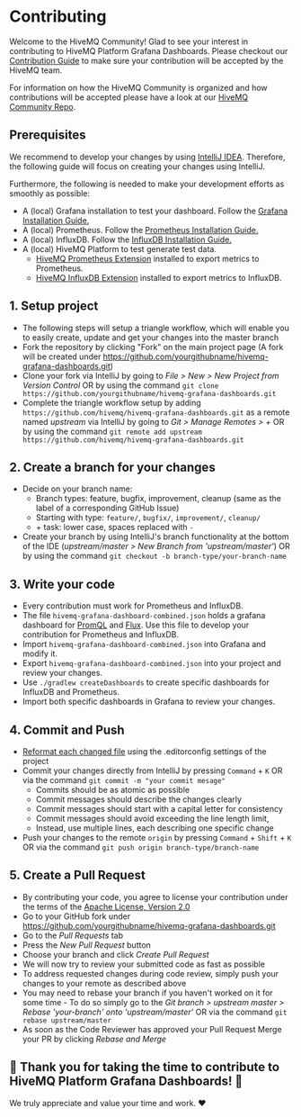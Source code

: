 # Contributing

Welcome to the HiveMQ Community!
Glad to see your interest in contributing to HiveMQ Platform Grafana Dashboards.
Please checkout our [Contribution Guide](https://github.com/hivemq/hivemq-community/blob/master/CONTRIBUTING.adoc) to make sure your contribution will be accepted by the HiveMQ team.

For information on how the HiveMQ Community is organized and how contributions will be accepted please have a look at our [HiveMQ Community Repo](https://github.com/hivemq/hivemq-community).

## Prerequisites

We recommend to develop your changes by using [IntelliJ IDEA](https://www.jetbrains.com/idea/). 
Therefore, the following guide will focus on creating your changes using IntelliJ. 

Furthermore, the following is needed to make your development efforts as smoothly as possible:
- A (local) Grafana installation to test your dashboard. Follow the [Grafana Installation Guide.](https://grafana.com/docs/grafana/latest/setup-grafana/installation/)
- A (local) Prometheus. Follow the [Prometheus Installation Guide.](https://prometheus.io/docs/prometheus/latest/installation/)
- A (local) InfluxDB. Follow the [InfluxDB Installation Guide.](https://docs.influxdata.com/influxdb/v2/install/)
- A (local) HiveMQ Platform to test generate test data.
  - [HiveMQ Prometheus Extension](https://github.com/hivemq/hivemq-prometheus-extension) installed to export metrics to Prometheus.
  - [HiveMQ InfluxDB Extension](https://github.com/hivemq/hivemq-influxdb-extension) installed to export metrics to InfluxDB.

## 1. Setup project

- The following steps will setup a triangle workflow, which will enable you to easily create, update and get your changes into the master branch
- Fork the repository by clicking "Fork" on the main project page (A fork will be created under https://github.com/yourgithubname/hivemq-grafana-dashboards.git)
- Clone your fork via IntelliJ by going to <i>File > New > New Project from Version Control</i> OR by using the command `git clone https://github.com/yourgithubname/hivemq-grafana-dashboards.git`
- Complete the triangle workflow setup by adding `https://github.com/hivemq/hivemq-grafana-dashboards.git` as a remote named _upstream_ via IntelliJ by going to <i>Git > Manage Remotes > + </i> OR by using the command `git remote add upstream https://github.com/hivemq/hivemq-grafana-dashboards.git`

## 2. Create a branch for your changes

- Decide on your branch name:
  - Branch types: feature, bugfix, improvement, cleanup (same as the label of a corresponding GitHub Issue)
  - Starting with type: `feature/`, `bugfix/`, `improvement/`, `cleanup/`
  - \+ task: lower case, spaces replaced with `-`
- Create your branch by using IntelliJ's branch functionality at the bottom of the IDE (<i>upstream/master > New Branch from 'upstream/master'</i>) OR by using the command `git checkout -b branch-type/your-branch-name`

## 3. Write your code

- Every contribution must work for Prometheus and InfluxDB.
- The file `hivemq-grafana-dashboard-combined.json` holds a grafana dashboard for 
  [PromQL](https://prometheus.io/docs/prometheus/latest/querying/basics/) and [Flux](https://docs.influxdata.com/influxdb/cloud/query-data/flux/). 
Use this file to develop your contribution for Prometheus and InfluxDB.
- Import `hivemq-grafana-dashboard-combined.json` into Grafana and modify it.
- Export `hivemq-grafana-dashboard-combined.json` into your project and review your changes.
- Use `./gradlew createDashboards` to create specific dashboards for InfluxDB and Prometheus.
- Import both specific dashboards in Grafana to review your changes.

## 4. Commit and Push
- [Reformat each changed file](https://www.jetbrains.com/help/idea/reformat-and-rearrange-code.html#reformat_file) using the .editorconfig settings of the project
- Commit your changes directly from IntelliJ by pressing `Command` + `K` OR via the command `git commit -m "your commit mesage"`
  - Commits should be as atomic as possible
  - Commit messages should describe the changes clearly
  - Commit messages should start with a capital letter for consistency
  - Commit messages should avoid exceeding the line length limit,
  - Instead, use multiple lines, each describing one specific change
- Push your changes to the remote `origin` by pressing `Command` + `Shift` + `K` OR via the command `git push origin branch-type/branch-name`


## 5. Create a Pull Request

- By contributing your code, you agree to license your contribution under the terms of the
  [Apache License, Version 2.0](https://github.com/hivemq/hivemq-grafana-dashboards/blob/master/LICENSE)
- Go to your GitHub fork under https://github.com/yourgithubname/hivemq-grafana-dashboards.git
- Go to the <i>Pull Requests</i> tab
- Press the <i>New Pull Request</i> button
- Choose your branch and click <i>Create Pull Request</i>
- We will now try to review your submitted code as fast as possible
- To address requested changes during code review, simply push your changes to your remote as described above
- You may need to rebase your branch if you haven't worked on it for some time - To do so simply go to the <i>Git branch > upstream master > Rebase 'your-branch' onto 'upstream/master'</i> OR via the command `git rebase upstream/master` 
- As soon as the Code Reviewer has approved your Pull Request Merge your PR by clicking <i>Rebase and Merge</i>

## 🚀 Thank you for taking the time to contribute to HiveMQ Platform Grafana Dashboards! 🚀

We truly appreciate and value your time and work. ❤️
